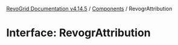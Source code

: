[RevoGrid Documentation v4.14.5](README.md) / [Components](Namespace.Components.md) / RevogrAttribution

# Interface: RevogrAttribution
